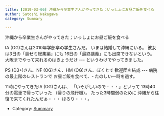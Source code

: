 ```yaml
---
title: [2019-03-06] 沖縄から卒業生さんがやってきた；いっしょにお昼ご飯を食べる
author: Satoshi Nakagawa
category: Summary

---
```


沖縄から卒業生さんがやってきた；いっしょにお昼ご飯を食べる

 IA (OG)さんは2010年学部卒の学生さんだ。
いまは結婚して沖縄にいる。
彼女は3日の「裏ゼミ総集編」にも
16日の「最終講義」にも出席できないという。
大阪までやって来れるのはきょうだけ ---
というわけでやってきました。

 PS (D3+)さん、NF (OG)さん、HM (OG)さん、ぼくとで
歓迎団を結成 ---
病院の最上階のレストランで
お昼ご飯を食べて、-
たのしい一時を過す。

 11時にやってきたIA (OG)さんは、
「いそがしいので・・・」といって
13時40分の電車で帰っていった
（帰りの飛行機）。
たった3時間弱のために
沖縄から往復で来てくれたんだぁ・・・
ほろり・・・。

- Category: [Summary](https://merapano.github.io/categories.html#Summary)

